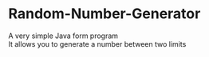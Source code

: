 # Random-Number-Generator
A very simple Java form program<br />
It allows you to generate a number between two limits
